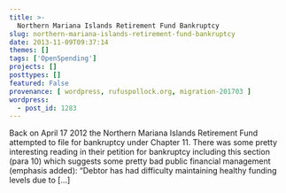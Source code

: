 ```yaml
---
title: >-
  Northern Mariana Islands Retirement Fund Bankruptcy
slug: northern-mariana-islands-retirement-fund-bankruptcy
date: 2013-11-09T09:37:14
themes: []
tags: ['OpenSpending']
projects: []
posttypes: []
featured: False
provenance: [ wordpress, rufuspollock.org, migration-201703 ]
wordpress:
  - post_id: 1283
---
```


Back on April 17 2012 the Northern Mariana Islands Retirement Fund attempted to file for bankruptcy under Chapter 11. There was some pretty interesting reading in their petition for bankruptcy including this section (para 10) which suggests some pretty bad public financial management (emphasis added): &#8220;Debtor has had difficulty maintaining healthy funding levels due to [&#8230;]<img src="http://feeds.feedburner.com/~r/openspending/~4/fYx9sfrdys8" height="1" width="1"/>

